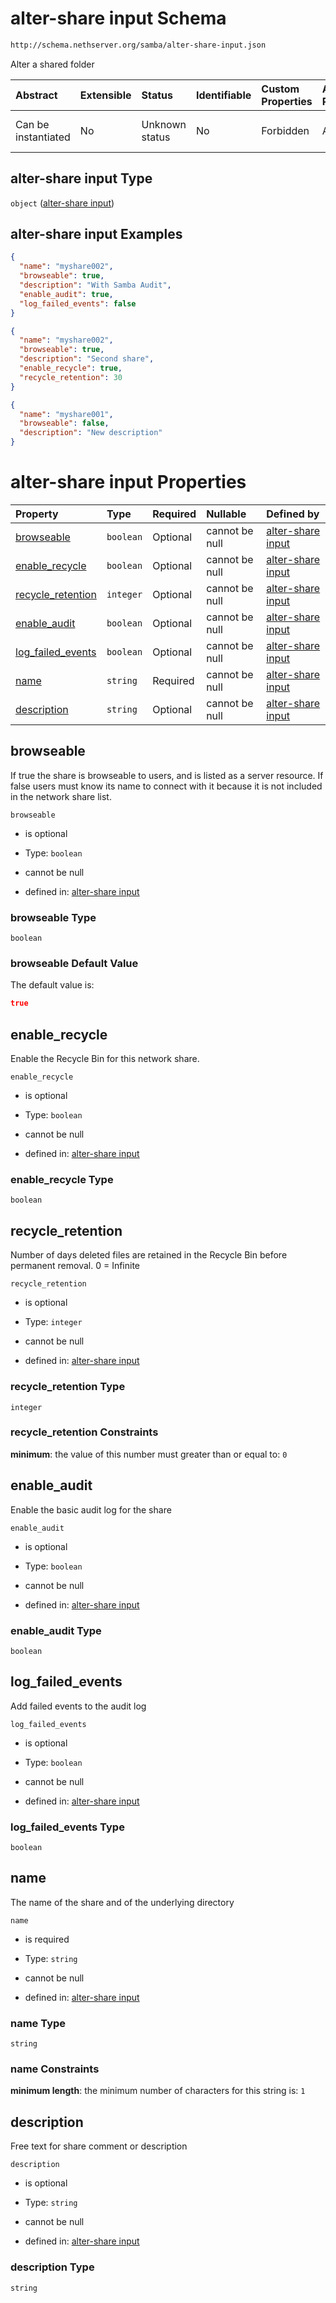 # alter-share input Schema

```txt
http://schema.nethserver.org/samba/alter-share-input.json
```

Alter a shared folder

| Abstract            | Extensible | Status         | Identifiable | Custom Properties | Additional Properties | Access Restrictions | Defined In                                                                    |
| :------------------ | :--------- | :------------- | :----------- | :---------------- | :-------------------- | :------------------ | :---------------------------------------------------------------------------- |
| Can be instantiated | No         | Unknown status | No           | Forbidden         | Allowed               | none                | [alter-share-input.json](samba/alter-share-input.json "open original schema") |

## alter-share input Type

`object` ([alter-share input](alter-share-input.md))

## alter-share input Examples

```json
{
  "name": "myshare002",
  "browseable": true,
  "description": "With Samba Audit",
  "enable_audit": true,
  "log_failed_events": false
}
```

```json
{
  "name": "myshare002",
  "browseable": true,
  "description": "Second share",
  "enable_recycle": true,
  "recycle_retention": 30
}
```

```json
{
  "name": "myshare001",
  "browseable": false,
  "description": "New description"
}
```

# alter-share input Properties

| Property                                  | Type      | Required | Nullable       | Defined by                                                                                                                                                       |
| :---------------------------------------- | :-------- | :------- | :------------- | :--------------------------------------------------------------------------------------------------------------------------------------------------------------- |
| [browseable](#browseable)                 | `boolean` | Optional | cannot be null | [alter-share input](alter-share-input-properties-browseable.md "http://schema.nethserver.org/samba/alter-share-input.json#/properties/browseable")               |
| [enable\_recycle](#enable_recycle)        | `boolean` | Optional | cannot be null | [alter-share input](alter-share-input-properties-enable_recycle.md "http://schema.nethserver.org/samba/alter-share-input.json#/properties/enable_recycle")       |
| [recycle\_retention](#recycle_retention)  | `integer` | Optional | cannot be null | [alter-share input](alter-share-input-properties-recycle_retention.md "http://schema.nethserver.org/samba/alter-share-input.json#/properties/recycle_retention") |
| [enable\_audit](#enable_audit)            | `boolean` | Optional | cannot be null | [alter-share input](alter-share-input-properties-enable_audit.md "http://schema.nethserver.org/samba/alter-share-input.json#/properties/enable_audit")           |
| [log\_failed\_events](#log_failed_events) | `boolean` | Optional | cannot be null | [alter-share input](alter-share-input-properties-log_failed_events.md "http://schema.nethserver.org/samba/alter-share-input.json#/properties/log_failed_events") |
| [name](#name)                             | `string`  | Required | cannot be null | [alter-share input](alter-share-input-properties-name.md "http://schema.nethserver.org/samba/alter-share-input.json#/properties/name")                           |
| [description](#description)               | `string`  | Optional | cannot be null | [alter-share input](alter-share-input-properties-description.md "http://schema.nethserver.org/samba/alter-share-input.json#/properties/description")             |

## browseable

If true the share is browseable to users, and is listed as a server resource. If false users must know its name to connect with it because it is not included in the network share list.

`browseable`

* is optional

* Type: `boolean`

* cannot be null

* defined in: [alter-share input](alter-share-input-properties-browseable.md "http://schema.nethserver.org/samba/alter-share-input.json#/properties/browseable")

### browseable Type

`boolean`

### browseable Default Value

The default value is:

```json
true
```

## enable\_recycle

Enable the Recycle Bin for this network share.

`enable_recycle`

* is optional

* Type: `boolean`

* cannot be null

* defined in: [alter-share input](alter-share-input-properties-enable_recycle.md "http://schema.nethserver.org/samba/alter-share-input.json#/properties/enable_recycle")

### enable\_recycle Type

`boolean`

## recycle\_retention

Number of days deleted files are retained in the Recycle Bin before permanent removal. 0 = Infinite

`recycle_retention`

* is optional

* Type: `integer`

* cannot be null

* defined in: [alter-share input](alter-share-input-properties-recycle_retention.md "http://schema.nethserver.org/samba/alter-share-input.json#/properties/recycle_retention")

### recycle\_retention Type

`integer`

### recycle\_retention Constraints

**minimum**: the value of this number must greater than or equal to: `0`

## enable\_audit

Enable the basic audit log for the share

`enable_audit`

* is optional

* Type: `boolean`

* cannot be null

* defined in: [alter-share input](alter-share-input-properties-enable_audit.md "http://schema.nethserver.org/samba/alter-share-input.json#/properties/enable_audit")

### enable\_audit Type

`boolean`

## log\_failed\_events

Add failed events to the audit log

`log_failed_events`

* is optional

* Type: `boolean`

* cannot be null

* defined in: [alter-share input](alter-share-input-properties-log_failed_events.md "http://schema.nethserver.org/samba/alter-share-input.json#/properties/log_failed_events")

### log\_failed\_events Type

`boolean`

## name

The name of the share and of the underlying directory

`name`

* is required

* Type: `string`

* cannot be null

* defined in: [alter-share input](alter-share-input-properties-name.md "http://schema.nethserver.org/samba/alter-share-input.json#/properties/name")

### name Type

`string`

### name Constraints

**minimum length**: the minimum number of characters for this string is: `1`

## description

Free text for share comment or description

`description`

* is optional

* Type: `string`

* cannot be null

* defined in: [alter-share input](alter-share-input-properties-description.md "http://schema.nethserver.org/samba/alter-share-input.json#/properties/description")

### description Type

`string`
